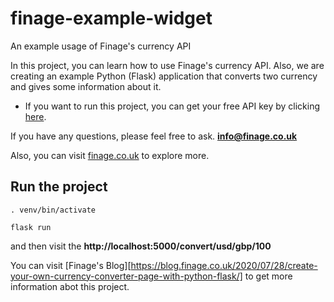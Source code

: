# finage-example-widget
An example usage of Finage's currency API


In this project, you can learn how to use Finage's currency API. Also, we are creating an example Python (Flask) application that converts two currency and 
gives some information about it.

- If you want to run this project, you can get your free API key by clicking [here](https://moon.finage.co.uk/register?subscribe=API00).


If you have any questions, please feel free to ask. 
**info@finage.co.uk**


Also, you can visit [finage.co.uk](finage.co.uk) to explore more.


## Run the project
`. venv/bin/activate`

`flask run`

and then visit the **http://localhost:5000/convert/usd/gbp/100**


You can visit [Finage's Blog][https://blog.finage.co.uk/2020/07/28/create-your-own-currency-converter-page-with-python-flask/] to get more information abot this project.
